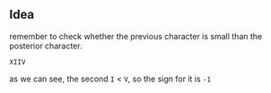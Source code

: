## Idea

remember to check whether the previous character is small than the posterior character.

```
XIIV
```

as we can see, the second `I` < `V`, so the sign for it is  `-1`